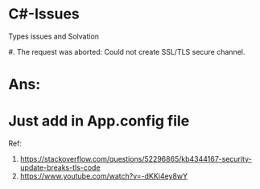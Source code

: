 # C#-Issues
Types issues and Solvation

#.  The request was aborted:  Could not create SSL/TLS secure channel.
 

# Ans:
# Just add  in App.config  file 

<runtime> <AppContextSwitchOverrides 	value="Switch.System.Net.DontEnableSchUseStrongCrypto=false" /> 
</runtime>


Ref:
1. https://stackoverflow.com/questions/52296865/kb4344167-security-update-breaks-tls-code
2. https://www.youtube.com/watch?v=-dKKi4ey8wY
